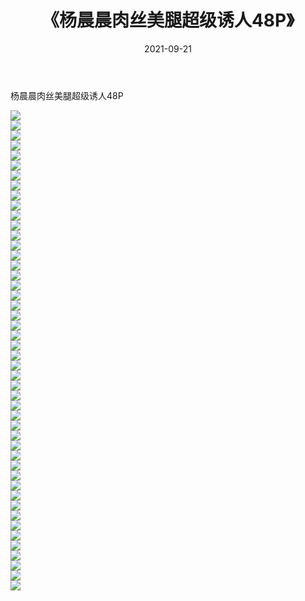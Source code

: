﻿---
layout: post
title:  《杨晨晨肉丝美腿超级诱人48P》
date:   2021-09-21
img: http://img.660000.xyz/Sharelink/性感/2021/杨晨晨肉丝美腿超级诱人48P/000.jpg
categories: [美女, 清纯, 唯美]
---

杨晨晨肉丝美腿超级诱人48P

  ![](http://img.660000.xyz/Sharelink/性感/2021/杨晨晨肉丝美腿超级诱人48P/001.jpg) <br> ![](http://img.660000.xyz/Sharelink/性感/2021/杨晨晨肉丝美腿超级诱人48P/002.jpg) <br> ![](http://img.660000.xyz/Sharelink/性感/2021/杨晨晨肉丝美腿超级诱人48P/003.jpg) <br> ![](http://img.660000.xyz/Sharelink/性感/2021/杨晨晨肉丝美腿超级诱人48P/004.jpg) <br> ![](http://img.660000.xyz/Sharelink/性感/2021/杨晨晨肉丝美腿超级诱人48P/005.jpg) <br> ![](http://img.660000.xyz/Sharelink/性感/2021/杨晨晨肉丝美腿超级诱人48P/006.jpg) <br> ![](http://img.660000.xyz/Sharelink/性感/2021/杨晨晨肉丝美腿超级诱人48P/007.jpg) <br> ![](http://img.660000.xyz/Sharelink/性感/2021/杨晨晨肉丝美腿超级诱人48P/008.jpg) <br> ![](http://img.660000.xyz/Sharelink/性感/2021/杨晨晨肉丝美腿超级诱人48P/009.jpg) <br> ![](http://img.660000.xyz/Sharelink/性感/2021/杨晨晨肉丝美腿超级诱人48P/010.jpg) <br> ![](http://img.660000.xyz/Sharelink/性感/2021/杨晨晨肉丝美腿超级诱人48P/011.jpg) <br> ![](http://img.660000.xyz/Sharelink/性感/2021/杨晨晨肉丝美腿超级诱人48P/012.jpg) <br> ![](http://img.660000.xyz/Sharelink/性感/2021/杨晨晨肉丝美腿超级诱人48P/013.jpg) <br> ![](http://img.660000.xyz/Sharelink/性感/2021/杨晨晨肉丝美腿超级诱人48P/014.jpg) <br> ![](http://img.660000.xyz/Sharelink/性感/2021/杨晨晨肉丝美腿超级诱人48P/015.jpg) <br> ![](http://img.660000.xyz/Sharelink/性感/2021/杨晨晨肉丝美腿超级诱人48P/016.jpg) <br> ![](http://img.660000.xyz/Sharelink/性感/2021/杨晨晨肉丝美腿超级诱人48P/017.jpg) <br> ![](http://img.660000.xyz/Sharelink/性感/2021/杨晨晨肉丝美腿超级诱人48P/018.jpg) <br> ![](http://img.660000.xyz/Sharelink/性感/2021/杨晨晨肉丝美腿超级诱人48P/019.jpg) <br> ![](http://img.660000.xyz/Sharelink/性感/2021/杨晨晨肉丝美腿超级诱人48P/020.jpg) <br> ![](http://img.660000.xyz/Sharelink/性感/2021/杨晨晨肉丝美腿超级诱人48P/021.jpg) <br> ![](http://img.660000.xyz/Sharelink/性感/2021/杨晨晨肉丝美腿超级诱人48P/022.jpg) <br> ![](http://img.660000.xyz/Sharelink/性感/2021/杨晨晨肉丝美腿超级诱人48P/023.jpg) <br> ![](http://img.660000.xyz/Sharelink/性感/2021/杨晨晨肉丝美腿超级诱人48P/024.jpg) <br> ![](http://img.660000.xyz/Sharelink/性感/2021/杨晨晨肉丝美腿超级诱人48P/025.jpg) <br> ![](http://img.660000.xyz/Sharelink/性感/2021/杨晨晨肉丝美腿超级诱人48P/026.jpg) <br> ![](http://img.660000.xyz/Sharelink/性感/2021/杨晨晨肉丝美腿超级诱人48P/027.jpg) <br> ![](http://img.660000.xyz/Sharelink/性感/2021/杨晨晨肉丝美腿超级诱人48P/028.jpg) <br> ![](http://img.660000.xyz/Sharelink/性感/2021/杨晨晨肉丝美腿超级诱人48P/029.jpg) <br> ![](http://img.660000.xyz/Sharelink/性感/2021/杨晨晨肉丝美腿超级诱人48P/030.jpg) <br> ![](http://img.660000.xyz/Sharelink/性感/2021/杨晨晨肉丝美腿超级诱人48P/031.jpg) <br> ![](http://img.660000.xyz/Sharelink/性感/2021/杨晨晨肉丝美腿超级诱人48P/032.jpg) <br> ![](http://img.660000.xyz/Sharelink/性感/2021/杨晨晨肉丝美腿超级诱人48P/033.jpg) <br> ![](http://img.660000.xyz/Sharelink/性感/2021/杨晨晨肉丝美腿超级诱人48P/034.jpg) <br> ![](http://img.660000.xyz/Sharelink/性感/2021/杨晨晨肉丝美腿超级诱人48P/035.jpg) <br> ![](http://img.660000.xyz/Sharelink/性感/2021/杨晨晨肉丝美腿超级诱人48P/036.jpg) <br> ![](http://img.660000.xyz/Sharelink/性感/2021/杨晨晨肉丝美腿超级诱人48P/037.jpg) <br> ![](http://img.660000.xyz/Sharelink/性感/2021/杨晨晨肉丝美腿超级诱人48P/038.jpg) <br> ![](http://img.660000.xyz/Sharelink/性感/2021/杨晨晨肉丝美腿超级诱人48P/039.jpg) <br> ![](http://img.660000.xyz/Sharelink/性感/2021/杨晨晨肉丝美腿超级诱人48P/040.jpg) <br> ![](http://img.660000.xyz/Sharelink/性感/2021/杨晨晨肉丝美腿超级诱人48P/041.jpg) <br> ![](http://img.660000.xyz/Sharelink/性感/2021/杨晨晨肉丝美腿超级诱人48P/042.jpg) <br> ![](http://img.660000.xyz/Sharelink/性感/2021/杨晨晨肉丝美腿超级诱人48P/043.jpg) <br> ![](http://img.660000.xyz/Sharelink/性感/2021/杨晨晨肉丝美腿超级诱人48P/044.jpg) <br> ![](http://img.660000.xyz/Sharelink/性感/2021/杨晨晨肉丝美腿超级诱人48P/045.jpg) <br> ![](http://img.660000.xyz/Sharelink/性感/2021/杨晨晨肉丝美腿超级诱人48P/046.jpg) <br> ![](http://img.660000.xyz/Sharelink/性感/2021/杨晨晨肉丝美腿超级诱人48P/047.jpg) <br> ![](http://img.660000.xyz/Sharelink/性感/2021/杨晨晨肉丝美腿超级诱人48P/048.jpg) <br>